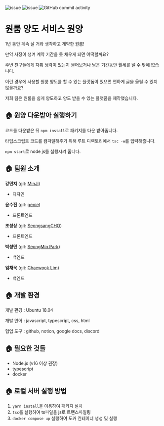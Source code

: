 ![issue](https://img.shields.io/github/issues/won-yang/won-yang)
![issue](https://img.shields.io/github/issues-closed/won-yang/won-yang)
![GitHub commit activity](https://img.shields.io/github/commit-activity/m/won-yang/won-yang)

# 원룸 양도 서비스 원양

1년 동안 계속 살 거라 생각하고 계약한 원룸! 

만약 사정이 생겨 계약 기간을 못 채우게 되면 어떡할까요? 

주변 친구들에게 자취 생각이 있는지 물어보거나 남은 기간동안 월세를 낼 수 밖에 없습니다.

이런 경우에 사용할 원룸 양도를 할 수 있는 플랫폼이 있으면 편하게 글을 올릴 수 있지 않을까요?

저희 팀은 원룸을 쉽게 양도하고 양도 받을 수 있는 플랫폼을 제작했습니다.

## 🏠 원양 다운받아 실행하기

코드를 다운받은 뒤 `npm install`로 패키지를 다운 받아줍니다.

타입스크립트 코드를 컴파일해주기 위해 루트 디렉토리에서 `tsc -w`를 입력해줍니다.

`npm start`로 node js를 실행시켜 줍니다. 

## 🏠 팀원 소개

**강민지** (git: [MinJi](https://github.com/Seeeeerial))

- 디자인

**윤수진** (git: [genie](https://github.com/blingblin-g))

- 프론트엔드

**조성상** (git: [SeongsangCHO](https://github.com/SeongsangCHO))

- 프론트엔드

**박성민** (git: [SeongMin Park](https://github.com/mimseong))

- 백엔드

**임채욱** (git: [Chaewook Lim](https://github.com/rockpell))

- 백엔드

## 🏠 개발 환경
개발 환경 : Ubuntu 18.04

개발 언어 : javascript, typescript, css, html

협업 도구 : github, notion, google docs, discord

## 🏠 필요한 것들
- Node.js (v16 이상 권장)
- typescript
- docker

## 🏠 로컬 서버 실행 방법

1. `yarn install`을 이용하여 패키지 설치
2. `tsc`를 실행하여 ts파일을 js로 트랜스파일링
3. `docker compose up` 실행하여 도커 컨테이너 생성 및 실행
